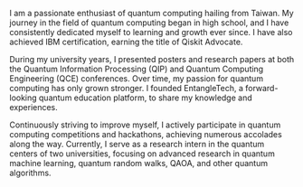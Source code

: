 

I am a passionate enthusiast of quantum computing hailing from Taiwan. My journey in the field of quantum computing began in high school, and I have consistently dedicated myself to learning and growth ever since. I have also achieved IBM certification, earning the title of Qiskit Advocate.

During my university years, I presented posters and research papers at both the Quantum Information Processing (QIP) and Quantum Computing Engineering (QCE) conferences. Over time, my passion for quantum computing has only grown stronger. I founded EntangleTech, a forward-looking quantum education platform, to share my knowledge and experiences.

Continuously striving to improve myself, I actively participate in quantum computing competitions and hackathons, achieving numerous accolades along the way. Currently, I serve as a research intern in the quantum centers of two universities, focusing on advanced research in quantum machine learning, quantum random walks, QAOA, and other quantum algorithms.